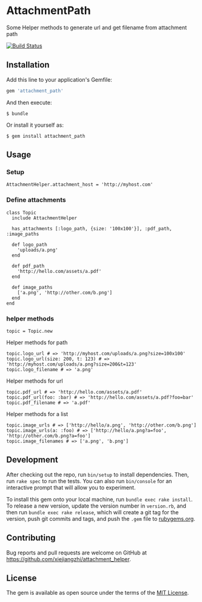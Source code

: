 # AttachmentPath

Some Helper methods to generate url and get filename from attachment path

[![Build Status](https://travis-ci.org/xiejiangzhi/attachment_helper.svg?branch=master)](https://travis-ci.org/xiejiangzhi/attachment_helper)

## Installation

Add this line to your application's Gemfile:

```ruby
gem 'attachment_path'
```

And then execute:

    $ bundle

Or install it yourself as:

    $ gem install attachment_path

## Usage

### Setup

```
AttachmentHelper.attachment_host = 'http://myhost.com'
```

### Define attachments

```
class Topic
  include AttachmentHelper

  has_attachments [:logo_path, {size: '100x100'}], :pdf_path, :image_paths

  def logo_path
    'uploads/a.png'
  end

  def pdf_path
    'http://hello.com/assets/a.pdf'
  end

  def image_paths
    ['a.png', 'http://other.com/b.png']
  end
end
```

### helper methods

```
topic = Topic.new
```

Helper methods for path

```
topic.logo_url # => 'http://myhost.com/uploads/a.png?size=100x100'
topic.logo_url(size: 200, t: 123) # => 'http://myhost.com/uploads/a.png?size=200&t=123'
topic.logo_filename # => 'a.png'
```

Helper methods for url

```
topic.pdf_url # => 'http://hello.com/assets/a.pdf'
topic.pdf_url(foo: :bar) # => 'http://hello.com/assets/a.pdf?foo=bar'
topic.pdf_filename # => 'a.pdf'
```

Helper methods for a list

```
topic.image_urls # => ['http://hello/a.png', 'http://other.com/b.png']
topic.image_urls(a: :foo) # => ['http://hello/a.png?a=foo', 'http://other.com/b.png?a=foo']
topic.image_filenames # => ['a.png', 'b.png']
```

## Development

After checking out the repo, run `bin/setup` to install dependencies. Then, run `rake spec` to run the tests. You can also run `bin/console` for an interactive prompt that will allow you to experiment.

To install this gem onto your local machine, run `bundle exec rake install`. To release a new version, update the version number in `version.rb`, and then run `bundle exec rake release`, which will create a git tag for the version, push git commits and tags, and push the `.gem` file to [rubygems.org](https://rubygems.org).

## Contributing

Bug reports and pull requests are welcome on GitHub at https://github.com/xiejiangzhi/attachment_helper.

## License

The gem is available as open source under the terms of the [MIT License](http://opensource.org/licenses/MIT).
